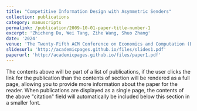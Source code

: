 ```yaml
---
title: "Competitive Information Design with Asymmetric Senders"
collection: publications
category: manuscripts
permalink: /publication/2009-10-01-paper-title-number-1
excerpt: 'Zhicheng Du, Wei Tang, Zihe Wang, Shuo Zhang'
date: '2024'
venue: 'The Twenty-Fifth ACM Conference on Economics and Computation (EC24)'
slidesurl: 'http://academicpages.github.io/files/slides1.pdf'
paperurl: 'http://academicpages.github.io/files/paper1.pdf'
---
```


The contents above will be part of a list of publications, if the user clicks the link for the publication than the contents of section will be rendered as a full page, allowing you to provide more information about the paper for the reader. When publications are displayed as a single page, the contents of the above "citation" field will automatically be included below this section in a smaller font.
